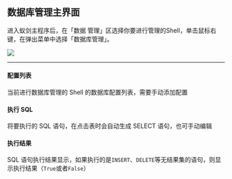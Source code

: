 数据库管理主界面
---

进入蚁剑主程序后，在「数据 管理」区选择你要进行管理的Shell，单击鼠标右键，在弹出菜单中选择「数据库管理」。

![][img_main_page_1]

---

#### 配置列表

 当前进行数据库管理的 Shell 的数据库配置列表，需要手动添加配置

#### 执行 SQL

 将要执行的 SQL 语句，在点击表时会自动生成 SELECT 语句，也可手动编辑

#### 执行结果

 SQL 语句执行结果显示，如果执行的是`INSERT`、`DELETE`等无结果集的语句，则显示执行结果（`True`或者`False`）

[img_main_page_1]: http://antsword.l1n3.net/doc/database/main_page_1.png
